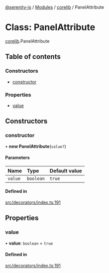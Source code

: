 [@serenity-is](../README.md) / [Modules](../modules.md) / [corelib](../modules/corelib.md) / PanelAttribute

# Class: PanelAttribute

[corelib](../modules/corelib.md).PanelAttribute

## Table of contents

### Constructors

- [constructor](corelib.PanelAttribute.md#constructor)

### Properties

- [value](corelib.PanelAttribute.md#value)

## Constructors

### constructor

• **new PanelAttribute**(`value?`)

#### Parameters

| Name | Type | Default value |
| :------ | :------ | :------ |
| `value` | `boolean` | `true` |

#### Defined in

[src/decorators/index.ts:191](https://github.com/serenity-is/serenity/blob/master/packages/corelib/src/decorators/index.ts#L191)

## Properties

### value

• **value**: `boolean` = `true`

#### Defined in

[src/decorators/index.ts:191](https://github.com/serenity-is/serenity/blob/master/packages/corelib/src/decorators/index.ts#L191)
